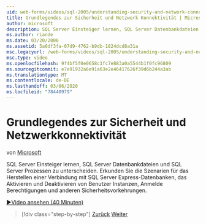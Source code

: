 ```yaml
---
uid: web-forms/videos/sql-2005/understanding-security-and-network-connectivity
title: Grundlegendes zur Sicherheit und Netzwerk Konnektivität | Microsoft-Dokumentation
author: microsoft
description: SQL Server Einsteiger lernen, SQL Server Datenbankdateien und SQL Server Prozessen zu unterscheiden. Erkunden Sie die Szenarien für das Herstellen einer Verbindung mit SQL Server E...
ms.author: riande
ms.date: 03/20/2006
ms.assetid: 5a0df3fa-07d9-4762-b9db-1824dcd8a31a
msc.legacyurl: /web-forms/videos/sql-2005/understanding-security-and-network-connectivity
msc.type: video
ms.openlocfilehash: 9f4bf5f0e0658c1fc7e883a0a5544b1f0fc96809
ms.sourcegitcommit: e7e91932a6e91a63e2e46417626f39d6b244a3ab
ms.translationtype: MT
ms.contentlocale: de-DE
ms.lasthandoff: 03/06/2020
ms.locfileid: "78440979"
---
```

# <a name="understanding-security-and-network-connectivity"></a>Grundlegendes zur Sicherheit und Netzwerkkonnektivität

von [Microsoft](https://github.com/microsoft)

SQL Server Einsteiger lernen, SQL Server Datenbankdateien und SQL Server Prozessen zu unterscheiden. Erkunden Sie die Szenarien für das Herstellen einer Verbindung mit SQL Server Express-Datenbanken, das Aktivieren und Deaktivieren von Benutzer Instanzen, Anmelde Berechtigungen und anderen Sicherheitsvorkehrungen.

[&#9654;Video ansehen (40 Minuten)](https://channel9.msdn.com/Blogs/ASP-NET-Site-Videos/understanding-security-and-network-connectivity)

> [!div class="step-by-step"]
> [Zurück](more-structured-query-language.md)
> [Weiter](connecting-your-web-application-to-sql-server-2005-express-edition.md)
